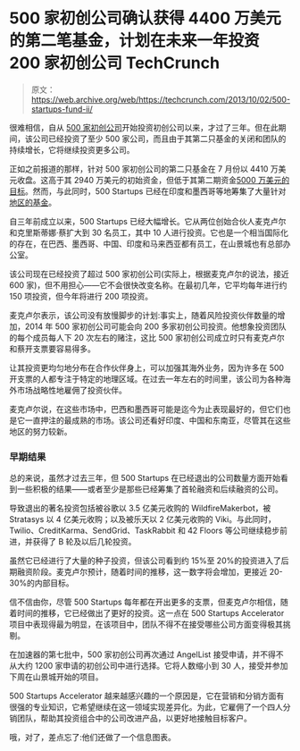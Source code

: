 # 500 家初创公司确认获得 4400 万美元的第二笔基金，计划在未来一年投资 200 家初创公司 TechCrunch

> 原文：<https://web.archive.org/web/https://techcrunch.com/2013/10/02/500-startups-fund-ii/>

很难相信，自从 [500 家初创公司](https://web.archive.org/web/20230128194602/http://500.co/%E2%80%8E)开始投资初创公司以来，才过了三年。但在此期间，该公司已经投资了至少 500 家公司，而且由于其第二只基金的关闭和团队的持续增长，它将继续投资更多公司。

正如之前报道的那样，针对 500 家初创公司的第二只基金在 7 月份以 4410 万美元收盘。这高于其 2940 万美元的初始资金，但低于其第二期资金[5000 万美元的目标](https://web.archive.org/web/20230128194602/https://techcrunch.com/2012/04/06/500-startups-new-fund-new-partners/)。然而，与此同时，500 Startups 已经在印度和墨西哥等地筹集了大量针对[地区的基金](https://web.archive.org/web/20230128194602/https://techcrunch.com/2012/11/21/500-startups-micro-funds-india-mexico/)。

自三年前成立以来，500 Startups 已经大幅增长。它从两位创始合伙人麦克卢尔和克里斯蒂娜·蔡扩大到 30 名员工，其中 10 人进行投资。它也是一个相当国际化的存在，在巴西、墨西哥、中国、印度和马来西亚都有员工，在山景城也有总部办公室。

该公司现在已经投资了超过 500 家初创公司(实际上，根据麦克卢尔的说法，接近 600 家)，但不用担心——它不会很快改变名称。在最初几年，它平均每年进行约 150 项投资，但今年将进行 200 项投资。

麦克卢尔表示，该公司没有放慢脚步的计划:事实上，随着风险投资伙伴数量的增加，2014 年 500 家初创公司可能会向 200 多家初创公司投资。他想象投资团队的每个成员每人下 20 次左右的赌注，这比 500 家初创公司成立时只有麦克卢尔和蔡开支票要容易得多。

让其投资更均匀地分布在合作伙伴身上，可以加强其海外业务，因为许多在 500 开支票的人都专注于特定的地理区域。在过去一年左右的时间里，该公司为各种海外市场战略性地雇佣了投资伙伴。

麦克卢尔说，在这些市场中，巴西和墨西哥可能是迄今为止表现最好的，但它们也是它一直押注的最成熟的市场。该公司还看好印度、中国和东南亚，尽管其在这些地区的努力较新。

### 早期结果

总的来说，虽然才过去三年，但 500 Startups 在已经退出的公司数量方面开始看到一些积极的结果——或者至少是那些已经筹集了首轮融资和后续融资的公司。

导致退出的著名投资包括被谷歌以 3.5 亿美元收购的 WildfireMakerbot，被 Stratasys 以 4 亿美元收购；以及被乐天以 2 亿美元收购的 Viki。与此同时，Twilio、CreditKarma、SendGrid、TaskRabbit 和 42 Floors 等公司继续稳步前进，并获得了 B 轮及以后几轮投资。

虽然它已经进行了大量的种子投资，但该公司看到约 15%至 20%的投资进入了后期融资阶段。麦克卢尔预计，随着时间的推移，这一数字将会增加，更接近 20-30%的内部目标。

信不信由你，尽管 500 Startups 每年都在开出更多的支票，但麦克卢尔相信，随着时间的推移，它已经做出了更好的投资。这一点在 500 Startups Accelerator 项目中表现得最为明显，在该项目中，团队不得不在接受哪些公司方面变得极其挑剔。

在加速器的第七批中，500 家初创公司再次通过 AngelList 接受申请，并不得不从大约 1200 家申请的初创公司中进行选择。它将人数缩小到 30 人，接受并参加下周在山景城开始的项目。

500 Startups Accelerator 越来越感兴趣的一个原因是，它在营销和分销方面有很强的专业知识，它希望继续在这一领域实现差异化。为此，它雇佣了一个四人分销团队，帮助其投资组合中的公司改进产品，以更好地接触目标客户。

哦，对了，差点忘了:他们还做了一个信息图表。